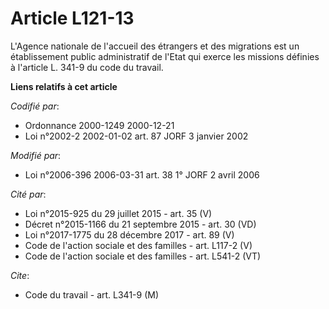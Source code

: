 # Article L121-13

L'Agence nationale de l'accueil des étrangers et des migrations est un établissement public administratif de l'Etat qui
exerce les missions définies à l'article L. 341-9 du code du travail.

**Liens relatifs à cet article**

_Codifié par_:

  - Ordonnance 2000-1249 2000-12-21
  - Loi n°2002-2 2002-01-02 art. 87 JORF 3 janvier 2002

_Modifié par_:

  - Loi n°2006-396 2006-03-31 art. 38 1° JORF 2 avril 2006

_Cité par_:

  - Loi n°2015-925 du 29 juillet 2015 - art. 35 (V)
  - Décret n°2015-1166 du 21 septembre 2015 - art. 30 (VD)
  - Loi n°2017-1775 du 28 décembre 2017 - art. 89 (V)
  - Code de l'action sociale et des familles - art. L117-2 (V)
  - Code de l'action sociale et des familles - art. L541-2 (VT)

_Cite_:

  - Code du travail - art. L341-9 (M)
